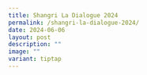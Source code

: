```yaml
---
title: Shangri La Dialogue 2024
permalink: /shangri-la-dialogue-2024/
date: 2024-06-06
layout: post
description: ""
image: ""
variant: tiptap
---
```

